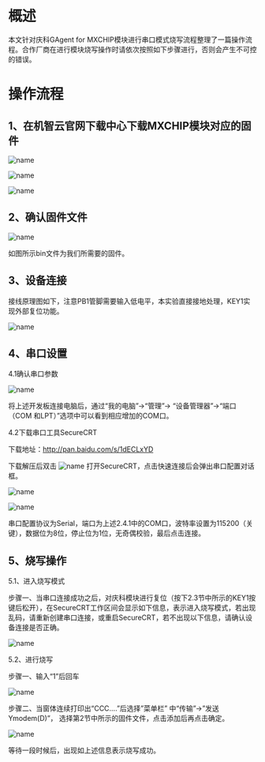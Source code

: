 #  概述

本文针对庆科GAgent for MXCHIP模块进行串口模式烧写流程整理了一篇操作流程。合作厂商在进行模块烧写操作时请依次按照如下步骤进行，否则会产生不可控的错误。

# 操作流程

## 1、在机智云官网下载中心下载MXCHIP模块对应的固件

 ![name](/assets/zh-cn/deviceDev/debug/MXCHP/1478078324899.png)

  ![name](/assets/zh-cn/deviceDev/debug/MXCHP/1478078309566.png)
 
  ![name](/assets/zh-cn/deviceDev/debug/MXCHP/1478078354870.png)

 
## 2、确认固件文件

 ![name](/assets/zh-cn/deviceDev/debug/MXCHP/1478078363806.png)

如图所示bin文件为我们所需要的固件。

## 3、设备连接

接线原理图如下，注意PB1管脚需要输入低电平，本实验直接接地处理，KEY1实现外部复位功能。

  ![name](/assets/zh-cn/deviceDev/debug/MXCHP/1478078494199.png)


## 4、串口设置
4.1确认串口参数

 ![name](/assets/zh-cn/deviceDev/debug/MXCHP/1478078509304.png)

将上述开发板连接电脑后，通过“我的电脑”->“管理”-> “设备管理器”->“端口（COM 和LPT）”选项中可以看到相应增加的COM口。


4.2下载串口工具SecureCRT

下载地址：http://pan.baidu.com/s/1dECLxYD

下载解压后双击 ![name](/assets/zh-cn/deviceDev/debug/MXCHP/1478078522125.png)
打开SecureCRT，点击快速连接后会弹出串口配置对话框。

 ![name](/assets/zh-cn/deviceDev/debug/MXCHP/1478078546592.png)

  ![name](/assets/zh-cn/deviceDev/debug/MXCHP/1478078579177.png)

串口配置协议为Serial，端口为上述2.4.1中的COM口，波特率设置为115200（关键），数据位为8位，停止位为1位，无奇偶校验，最后点击连接。

## 5、烧写操作

5.1、进入烧写模式

步骤一、当串口连接成功之后，对庆科模块进行复位（按下2.3节中所示的KEY1按键后松开），在SecureCRT工作区间会显示如下信息，表示进入烧写模式，若出现乱码，请重新创建串口连接，或重启SecureCRT，若不出现以下信息，请确认设备连接是否正确。
 
  ![name](/assets/zh-cn/deviceDev/debug/MXCHP/1478078653629.png)

5.2、进行烧写

步骤一、输入“1”后回车 

 ![name](/assets/zh-cn/deviceDev/debug/MXCHP/1478078682068.png)


步骤二、当窗体连续打印出“CCC….”后选择”菜单栏” 中“传输”->”发送Ymodem(D)”， 选择第2节中所示的固件文件，点击添加后再点击确定。
 
 ![name](/assets/zh-cn/deviceDev/debug/MXCHP/1478078694294.png)

等待一段时候后，出现如上述信息表示烧写成功。
